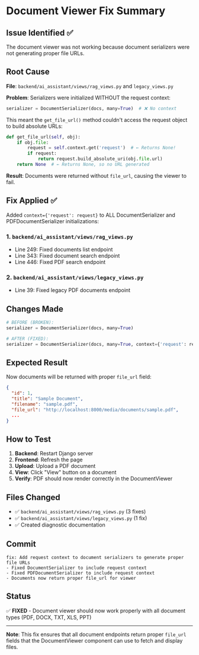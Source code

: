# Document Viewer Fix Summary

## Issue Identified ✅

The document viewer was not working because document serializers were not generating proper file URLs.

## Root Cause

**File**: `backend/ai_assistant/views/rag_views.py` and `legacy_views.py`

**Problem**: Serializers were initialized WITHOUT the request context:
```python
serializer = DocumentSerializer(docs, many=True)  # ❌ No context
```

This meant the `get_file_url()` method couldn't access the request object to build absolute URLs:
```python
def get_file_url(self, obj):
    if obj.file:
        request = self.context.get('request')  # ← Returns None!
        if request:
            return request.build_absolute_uri(obj.file.url)
    return None  # ← Returns None, so no URL generated
```

**Result**: Documents were returned without `file_url`, causing the viewer to fail.

## Fix Applied ✅

Added `context={'request': request}` to ALL DocumentSerializer and PDFDocumentSerializer initializations:

### 1. `backend/ai_assistant/views/rag_views.py`
- Line 249: Fixed documents list endpoint
- Line 343: Fixed document search endpoint  
- Line 446: Fixed PDF search endpoint

### 2. `backend/ai_assistant/views/legacy_views.py`
- Line 39: Fixed legacy PDF documents endpoint

## Changes Made

```python
# BEFORE (BROKEN):
serializer = DocumentSerializer(docs, many=True)

# AFTER (FIXED):
serializer = DocumentSerializer(docs, many=True, context={'request': request})
```

## Expected Result

Now documents will be returned with proper `file_url` field:
```json
{
  "id": 1,
  "title": "Sample Document",
  "filename": "sample.pdf",
  "file_url": "http://localhost:8000/media/documents/sample.pdf",
  ...
}
```

## How to Test

1. **Backend**: Restart Django server
2. **Frontend**: Refresh the page
3. **Upload**: Upload a PDF document
4. **View**: Click "View" button on a document
5. **Verify**: PDF should now render correctly in the DocumentViewer

## Files Changed

- ✅ `backend/ai_assistant/views/rag_views.py` (3 fixes)
- ✅ `backend/ai_assistant/views/legacy_views.py` (1 fix)
- ✅ Created diagnostic documentation

## Commit

```
fix: Add request context to document serializers to generate proper file URLs
- Fixed DocumentSerializer to include request context
- Fixed PDFDocumentSerializer to include request context
- Documents now return proper file_url for viewer
```

## Status

✅ **FIXED** - Document viewer should now work properly with all document types (PDF, DOCX, TXT, XLS, PPT)

---

**Note**: This fix ensures that all document endpoints return proper `file_url` fields that the DocumentViewer component can use to fetch and display files.

